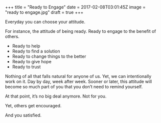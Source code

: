 +++
title = "Ready to Engage"
date = 2017-02-08T03:01:45Z
image = "ready to engage.jpg"
draft = true
+++

Everyday you can choose your attitude.

For instance, the attitude of being ready. Ready to engage to the 
benefit of others.

- Ready to help
- Ready to find a solution
- Ready to change things to the better
- Ready to give hope
- Ready to trust

Nothing of all that falls natural for anyone of us. Yet, we can intentionally work on it. Day by day, week after week. Sooner or later, this attitude will become so much part of you that you don’t need to remind yourself. 

At that point, it’s no big deal anymore. Not for you.

Yet, others get encouraged. 

And you satisfied.